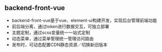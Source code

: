 ## backend-front-vue
- backend-front-vue基于vue、element-ui构建开发，实现后台管理前端功能
- 前后端分离，通过token进行数据交互，可独立部署
- 主题定制，通过scss变量统一一站式定制
- 动态菜单，通过菜单管理统一管理访问路由
- 发布时，可动态配置CDN静态资源／切换新旧版本
